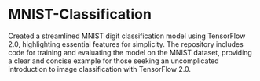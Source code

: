 # MNIST-Classification
Created a streamlined MNIST digit classification model using TensorFlow 2.0, highlighting essential features for simplicity. The repository includes code for training and evaluating the model on the MNIST dataset, providing a clear and concise example for those seeking an uncomplicated introduction to image classification with TensorFlow 2.0.
